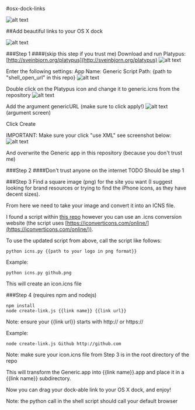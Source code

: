 
#osx-dock-links

![alt text](https://media.giphy.com/media/NGJ8i2PleN8qs/giphy.gif)

##Add beautiful links to your OS X dock

![alt text](https://raw.githubusercontent.com/kainolophobia/osx-dock-links/master/images/demo-image.png)

###Step 1 
####(skip this step if you trust me)
Download and run Platypus: [http://sveinbjorn.org/platypus](http://sveinbjorn.org/platypus)
![alt text](https://raw.githubusercontent.com/kainolophobia/osx-dock-links/master/images/platypus-1.png)

Enter the following settings: 
App Name: Generic
Script Path: {path to "shell_open_url" in this repo}
![alt text](https://raw.githubusercontent.com/kainolophobia/osx-dock-links/master/images/platypus-2.png)

Double click on the Platypus icon and change it to generic.icns from the repository
![alt text](https://raw.githubusercontent.com/kainolophobia/osx-dock-links/master/images/platypus-image.png)

Add the argument genericURL (make sure to click apply!)
![alt text](https://raw.githubusercontent.com/kainolophobia/osx-dock-links/master/images/platypus-3.png)
(argument screen)

Click Create 

IMPORTANT: Make sure your click "use XML" see screenshot below:
![alt text](https://raw.githubusercontent.com/kainolophobia/osx-dock-links/master/images/platypus-4.png)

And overwrite the Generic app in this repository (because you don't trust me)

###Step 2
####Don't trust anyone on the internet
TODO Should be step 1

###Step 3
Find a square image (png) for the site you want (I suggest looking for brand resources or trying to find the iPhone icons, as they have decent sizes). 

From here we need to take your image and convert it into an ICNS file.

I found a script within [this repo](https://github.com/stackmachine/bearweb) however you can use an .icns conversion website (the script uses [https://iconverticons.com/online/](https://iconverticons.com/online/)).

To use the updated script from above, call the script like follows:
```
python icns.py {{path to your logo in png format}}
```

Example:
```
python icns.py github.png
```

This will create an icon.icns file

###Step 4
(requires npm and nodejs)

```
npm install
node create-link.js {{link name}} {{link url}}
```
Note: ensure your {{link url}} starts with http:// or https://

Example:
```
node create-link.js Github http://github.com
```
Note: make sure your icon.icns file from Step 3 is in the root directory of the repo

This will transform the Generic.app into {{link name}}.app and place it in a {{link name}} subdirectory.

Now you can drag your dock-able link to your OS X dock, and enjoy!

Note: the python call in the shell script should call your default browser

